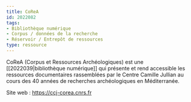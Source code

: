 ```yaml
---
title: CoReA
id: 2022082
tags:
- Bibliothèque numérique
- Corpus / données de la recherche
- Réservoir / Entrepôt de ressources
type: ressource
---
```


CoReA (Corpus et Ressources Archéologiques) est une [[2022039|bibliothèque numérique]] qui présente et rend accessible les ressources documentaires rassemblées par le Centre Camille Jullian au cours des 40 années de recherches archéologiques en Méditerranée.

Site web : <https://ccj-corea.cnrs.fr>

